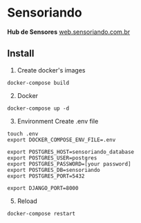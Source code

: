 # Sensoriando
**Hub de Sensores**
[web.sensoriando.com.br](http://web.sensoriando.com.br)

## Install

1. Create docker's images
```console
docker-compose build
```

2. Docker
```console
docker-compose up -d
```

3. Environment
Create .env file

```console
touch .env
export DOCKER_COMPOSE_ENV_FILE=.env
```

```
export POSTGRES_HOST=sensoriando_database
export POSTGRES_USER=postgres
export POSTGRES_PASSWORD=[your password]
export POSTGRES_DB=sensoriando
export POSTGRES_PORT=5432

export DJANGO_PORT=8000
```

5. Reload
```console
docker-compose restart
```

